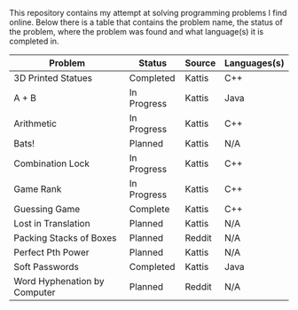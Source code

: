 This repository contains my attempt at solving programming problems I find online. Below there is a table that contains the problem name, the status of the problem, where the problem was found and what language(s) it is completed in.

Problem | Status | Source | Languages(s)
------------ | ------------ | ------------ | ------------
3D Printed Statues | Completed | Kattis | C++
A + B | In Progress | Kattis | Java
Arithmetic | In Progress | Kattis | C++
Bats! | Planned | Kattis | N/A
Combination Lock | In Progress | Kattis | C++
Game Rank | In Progress | Kattis | C++
Guessing Game | Complete | Kattis | C++
Lost in Translation | Planned | Kattis | N/A
Packing Stacks of Boxes | Planned | Reddit | N/A
Perfect Pth Power | Planned | Kattis | N/A
Soft Passwords | Completed | Kattis | Java
Word Hyphenation by Computer | Planned | Reddit | N/A
